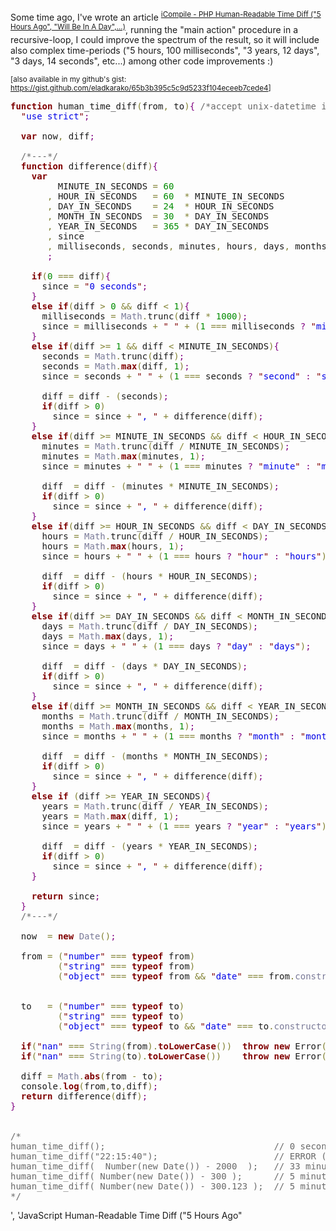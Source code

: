 Some time ago, I've wrote an article <sup><a href="https://icompile.eladkarako.com/php-human-readable-time-diff/">iCompile - PHP Human-Readable Time Diff ("5 Hours Ago", "Will Be In A Day",...)</a></sup>,
running the "main action" procedure in a recursive-loop, I could improve the spectrum of the result, so it will include also complex time-periods ("5 hours, 100 milliseconds", "3 years, 12 days", "3 days, 14 seconds", etc...)
among other code improvements :)

<sub>[also available in my github's gist: <a href="https://gist.github.com/eladkarako/65b3b395c5c9d5233f104eceeb7cede4" target="_blank">https://gist.github.com/eladkarako/65b3b395c5c9d5233f104eceeb7cede4</a>]</sub>

<pre><span style='color:#800000; font-weight:bold; '>function</span> human_time_diff<span style='color:#808030; '>(</span>from<span style='color:#808030; '>,</span> to<span style='color:#808030; '>)</span><span style='color:#800080; '>{</span> <span style='color:#696969; '>/*accept unix-datetime integer, Date object or date string, fallback is current date*/</span>
  <span style='color:#800000; '>"</span><span style='color:#0000e6; '>use strict</span><span style='color:#800000; '>"</span><span style='color:#800080; '>;</span>

  <span style='color:#800000; font-weight:bold; '>var</span> now<span style='color:#808030; '>,</span> diff<span style='color:#800080; '>;</span>

  <span style='color:#696969; '>/*---*/</span>
  <span style='color:#800000; font-weight:bold; '>function</span> difference<span style='color:#808030; '>(</span>diff<span style='color:#808030; '>)</span><span style='color:#800080; '>{</span>
    <span style='color:#800000; font-weight:bold; '>var</span>
         MINUTE_IN_SECONDS <span style='color:#808030; '>=</span> <span style='color:#008c00; '>60</span>
       <span style='color:#808030; '>,</span> HOUR_IN_SECONDS   <span style='color:#808030; '>=</span> <span style='color:#008c00; '>60</span>  <span style='color:#808030; '>*</span> MINUTE_IN_SECONDS
       <span style='color:#808030; '>,</span> DAY_IN_SECONDS    <span style='color:#808030; '>=</span> <span style='color:#008c00; '>24</span>  <span style='color:#808030; '>*</span> HOUR_IN_SECONDS
       <span style='color:#808030; '>,</span> MONTH_IN_SECONDS  <span style='color:#808030; '>=</span> <span style='color:#008c00; '>30</span>  <span style='color:#808030; '>*</span> DAY_IN_SECONDS
       <span style='color:#808030; '>,</span> YEAR_IN_SECONDS   <span style='color:#808030; '>=</span> <span style='color:#008c00; '>365</span> <span style='color:#808030; '>*</span> DAY_IN_SECONDS
       <span style='color:#808030; '>,</span> since
       <span style='color:#808030; '>,</span> milliseconds<span style='color:#808030; '>,</span> seconds<span style='color:#808030; '>,</span> minutes<span style='color:#808030; '>,</span> hours<span style='color:#808030; '>,</span> days<span style='color:#808030; '>,</span> months<span style='color:#808030; '>,</span> years
       <span style='color:#800080; '>;</span>

    <span style='color:#800000; font-weight:bold; '>if</span><span style='color:#808030; '>(</span><span style='color:#008c00; '>0</span> <span style='color:#808030; '>===</span> diff<span style='color:#808030; '>)</span><span style='color:#800080; '>{</span>
      since <span style='color:#808030; '>=</span> <span style='color:#800000; '>"</span><span style='color:#0000e6; '>0 seconds</span><span style='color:#800000; '>"</span><span style='color:#800080; '>;</span>
    <span style='color:#800080; '>}</span>
    <span style='color:#800000; font-weight:bold; '>else</span> <span style='color:#800000; font-weight:bold; '>if</span><span style='color:#808030; '>(</span>diff <span style='color:#808030; '>></span> <span style='color:#008c00; '>0</span> <span style='color:#808030; '>&amp;&amp;</span> diff <span style='color:#808030; '>&lt;</span> <span style='color:#008c00; '>1</span><span style='color:#808030; '>)</span><span style='color:#800080; '>{</span>
      milliseconds <span style='color:#808030; '>=</span> <span style='color:#797997; '>Math</span><span style='color:#808030; '>.</span>trunc<span style='color:#808030; '>(</span>diff <span style='color:#808030; '>*</span> <span style='color:#008c00; '>1000</span><span style='color:#808030; '>)</span><span style='color:#800080; '>;</span>
      since <span style='color:#808030; '>=</span> milliseconds <span style='color:#808030; '>+</span> <span style='color:#800000; '>"</span><span style='color:#0000e6; '> </span><span style='color:#800000; '>"</span> <span style='color:#808030; '>+</span> <span style='color:#808030; '>(</span><span style='color:#008c00; '>1</span> <span style='color:#808030; '>===</span> milliseconds <span style='color:#800080; '>?</span> <span style='color:#800000; '>"</span><span style='color:#0000e6; '>millisecond</span><span style='color:#800000; '>"</span> <span style='color:#800080; '>:</span> <span style='color:#800000; '>"</span><span style='color:#0000e6; '>milliseconds</span><span style='color:#800000; '>"</span><span style='color:#808030; '>)</span><span style='color:#800080; '>;</span>
    <span style='color:#800080; '>}</span>
    <span style='color:#800000; font-weight:bold; '>else</span> <span style='color:#800000; font-weight:bold; '>if</span><span style='color:#808030; '>(</span>diff <span style='color:#808030; '>>=</span> <span style='color:#008c00; '>1</span> <span style='color:#808030; '>&amp;&amp;</span> diff <span style='color:#808030; '>&lt;</span> MINUTE_IN_SECONDS<span style='color:#808030; '>)</span><span style='color:#800080; '>{</span>
      seconds <span style='color:#808030; '>=</span> <span style='color:#797997; '>Math</span><span style='color:#808030; '>.</span>trunc<span style='color:#808030; '>(</span>diff<span style='color:#808030; '>)</span><span style='color:#800080; '>;</span>
      seconds <span style='color:#808030; '>=</span> <span style='color:#797997; '>Math</span><span style='color:#808030; '>.</span><span style='color:#800000; font-weight:bold; '>max</span><span style='color:#808030; '>(</span>diff<span style='color:#808030; '>,</span> <span style='color:#008c00; '>1</span><span style='color:#808030; '>)</span><span style='color:#800080; '>;</span>
      since <span style='color:#808030; '>=</span> seconds <span style='color:#808030; '>+</span> <span style='color:#800000; '>"</span><span style='color:#0000e6; '> </span><span style='color:#800000; '>"</span> <span style='color:#808030; '>+</span> <span style='color:#808030; '>(</span><span style='color:#008c00; '>1</span> <span style='color:#808030; '>===</span> seconds <span style='color:#800080; '>?</span> <span style='color:#800000; '>"</span><span style='color:#0000e6; '>second</span><span style='color:#800000; '>"</span> <span style='color:#800080; '>:</span> <span style='color:#800000; '>"</span><span style='color:#0000e6; '>seconds</span><span style='color:#800000; '>"</span><span style='color:#808030; '>)</span><span style='color:#800080; '>;</span>
      
      diff <span style='color:#808030; '>=</span> diff <span style='color:#808030; '>-</span> <span style='color:#808030; '>(</span>seconds<span style='color:#808030; '>)</span><span style='color:#800080; '>;</span>
      <span style='color:#800000; font-weight:bold; '>if</span><span style='color:#808030; '>(</span>diff <span style='color:#808030; '>></span> <span style='color:#008c00; '>0</span><span style='color:#808030; '>)</span>
        since <span style='color:#808030; '>=</span> since <span style='color:#808030; '>+</span> <span style='color:#800000; '>"</span><span style='color:#0000e6; '>, </span><span style='color:#800000; '>"</span> <span style='color:#808030; '>+</span> difference<span style='color:#808030; '>(</span>diff<span style='color:#808030; '>)</span><span style='color:#800080; '>;</span>                             <span style='color:#696969; '>/* calculate leftover time, recursively */</span>
    <span style='color:#800080; '>}</span>
    <span style='color:#800000; font-weight:bold; '>else</span> <span style='color:#800000; font-weight:bold; '>if</span><span style='color:#808030; '>(</span>diff <span style='color:#808030; '>>=</span> MINUTE_IN_SECONDS <span style='color:#808030; '>&amp;&amp;</span> diff <span style='color:#808030; '>&lt;</span> HOUR_IN_SECONDS<span style='color:#808030; '>)</span><span style='color:#800080; '>{</span>
      minutes <span style='color:#808030; '>=</span> <span style='color:#797997; '>Math</span><span style='color:#808030; '>.</span>trunc<span style='color:#808030; '>(</span>diff <span style='color:#808030; '>/</span> MINUTE_IN_SECONDS<span style='color:#808030; '>)</span><span style='color:#800080; '>;</span>
      minutes <span style='color:#808030; '>=</span> <span style='color:#797997; '>Math</span><span style='color:#808030; '>.</span><span style='color:#800000; font-weight:bold; '>max</span><span style='color:#808030; '>(</span>minutes<span style='color:#808030; '>,</span> <span style='color:#008c00; '>1</span><span style='color:#808030; '>)</span><span style='color:#800080; '>;</span>
      since <span style='color:#808030; '>=</span> minutes <span style='color:#808030; '>+</span> <span style='color:#800000; '>"</span><span style='color:#0000e6; '> </span><span style='color:#800000; '>"</span> <span style='color:#808030; '>+</span> <span style='color:#808030; '>(</span><span style='color:#008c00; '>1</span> <span style='color:#808030; '>===</span> minutes <span style='color:#800080; '>?</span> <span style='color:#800000; '>"</span><span style='color:#0000e6; '>minute</span><span style='color:#800000; '>"</span> <span style='color:#800080; '>:</span> <span style='color:#800000; '>"</span><span style='color:#0000e6; '>minutes</span><span style='color:#800000; '>"</span><span style='color:#808030; '>)</span><span style='color:#800080; '>;</span>
      
      diff  <span style='color:#808030; '>=</span> diff <span style='color:#808030; '>-</span> <span style='color:#808030; '>(</span>minutes <span style='color:#808030; '>*</span> MINUTE_IN_SECONDS<span style='color:#808030; '>)</span><span style='color:#800080; '>;</span>
      <span style='color:#800000; font-weight:bold; '>if</span><span style='color:#808030; '>(</span>diff <span style='color:#808030; '>></span> <span style='color:#008c00; '>0</span><span style='color:#808030; '>)</span>
        since <span style='color:#808030; '>=</span> since <span style='color:#808030; '>+</span> <span style='color:#800000; '>"</span><span style='color:#0000e6; '>, </span><span style='color:#800000; '>"</span> <span style='color:#808030; '>+</span> difference<span style='color:#808030; '>(</span>diff<span style='color:#808030; '>)</span><span style='color:#800080; '>;</span>                             <span style='color:#696969; '>/* calculate leftover time, recursively */</span>
    <span style='color:#800080; '>}</span>
    <span style='color:#800000; font-weight:bold; '>else</span> <span style='color:#800000; font-weight:bold; '>if</span><span style='color:#808030; '>(</span>diff <span style='color:#808030; '>>=</span> HOUR_IN_SECONDS <span style='color:#808030; '>&amp;&amp;</span> diff <span style='color:#808030; '>&lt;</span> DAY_IN_SECONDS<span style='color:#808030; '>)</span><span style='color:#800080; '>{</span>
      hours <span style='color:#808030; '>=</span> <span style='color:#797997; '>Math</span><span style='color:#808030; '>.</span>trunc<span style='color:#808030; '>(</span>diff <span style='color:#808030; '>/</span> HOUR_IN_SECONDS<span style='color:#808030; '>)</span><span style='color:#800080; '>;</span>
      hours <span style='color:#808030; '>=</span> <span style='color:#797997; '>Math</span><span style='color:#808030; '>.</span><span style='color:#800000; font-weight:bold; '>max</span><span style='color:#808030; '>(</span>hours<span style='color:#808030; '>,</span> <span style='color:#008c00; '>1</span><span style='color:#808030; '>)</span><span style='color:#800080; '>;</span>
      since <span style='color:#808030; '>=</span> hours <span style='color:#808030; '>+</span> <span style='color:#800000; '>"</span><span style='color:#0000e6; '> </span><span style='color:#800000; '>"</span> <span style='color:#808030; '>+</span> <span style='color:#808030; '>(</span><span style='color:#008c00; '>1</span> <span style='color:#808030; '>===</span> hours <span style='color:#800080; '>?</span> <span style='color:#800000; '>"</span><span style='color:#0000e6; '>hour</span><span style='color:#800000; '>"</span> <span style='color:#800080; '>:</span> <span style='color:#800000; '>"</span><span style='color:#0000e6; '>hours</span><span style='color:#800000; '>"</span><span style='color:#808030; '>)</span><span style='color:#800080; '>;</span>

      diff  <span style='color:#808030; '>=</span> diff <span style='color:#808030; '>-</span> <span style='color:#808030; '>(</span>hours <span style='color:#808030; '>*</span> HOUR_IN_SECONDS<span style='color:#808030; '>)</span><span style='color:#800080; '>;</span>
      <span style='color:#800000; font-weight:bold; '>if</span><span style='color:#808030; '>(</span>diff <span style='color:#808030; '>></span> <span style='color:#008c00; '>0</span><span style='color:#808030; '>)</span>
        since <span style='color:#808030; '>=</span> since <span style='color:#808030; '>+</span> <span style='color:#800000; '>"</span><span style='color:#0000e6; '>, </span><span style='color:#800000; '>"</span> <span style='color:#808030; '>+</span> difference<span style='color:#808030; '>(</span>diff<span style='color:#808030; '>)</span><span style='color:#800080; '>;</span>                             <span style='color:#696969; '>/* calculate leftover time, recursively */</span>
    <span style='color:#800080; '>}</span>
    <span style='color:#800000; font-weight:bold; '>else</span> <span style='color:#800000; font-weight:bold; '>if</span><span style='color:#808030; '>(</span>diff <span style='color:#808030; '>>=</span> DAY_IN_SECONDS <span style='color:#808030; '>&amp;&amp;</span> diff <span style='color:#808030; '>&lt;</span> MONTH_IN_SECONDS<span style='color:#808030; '>)</span><span style='color:#800080; '>{</span>
      days <span style='color:#808030; '>=</span> <span style='color:#797997; '>Math</span><span style='color:#808030; '>.</span>trunc<span style='color:#808030; '>(</span>diff <span style='color:#808030; '>/</span> DAY_IN_SECONDS<span style='color:#808030; '>)</span><span style='color:#800080; '>;</span>
      days <span style='color:#808030; '>=</span> <span style='color:#797997; '>Math</span><span style='color:#808030; '>.</span><span style='color:#800000; font-weight:bold; '>max</span><span style='color:#808030; '>(</span>days<span style='color:#808030; '>,</span> <span style='color:#008c00; '>1</span><span style='color:#808030; '>)</span><span style='color:#800080; '>;</span>
      since <span style='color:#808030; '>=</span> days <span style='color:#808030; '>+</span> <span style='color:#800000; '>"</span><span style='color:#0000e6; '> </span><span style='color:#800000; '>"</span> <span style='color:#808030; '>+</span> <span style='color:#808030; '>(</span><span style='color:#008c00; '>1</span> <span style='color:#808030; '>===</span> days <span style='color:#800080; '>?</span> <span style='color:#800000; '>"</span><span style='color:#0000e6; '>day</span><span style='color:#800000; '>"</span> <span style='color:#800080; '>:</span> <span style='color:#800000; '>"</span><span style='color:#0000e6; '>days</span><span style='color:#800000; '>"</span><span style='color:#808030; '>)</span><span style='color:#800080; '>;</span>

      diff  <span style='color:#808030; '>=</span> diff <span style='color:#808030; '>-</span> <span style='color:#808030; '>(</span>days <span style='color:#808030; '>*</span> DAY_IN_SECONDS<span style='color:#808030; '>)</span><span style='color:#800080; '>;</span>
      <span style='color:#800000; font-weight:bold; '>if</span><span style='color:#808030; '>(</span>diff <span style='color:#808030; '>></span> <span style='color:#008c00; '>0</span><span style='color:#808030; '>)</span>
        since <span style='color:#808030; '>=</span> since <span style='color:#808030; '>+</span> <span style='color:#800000; '>"</span><span style='color:#0000e6; '>, </span><span style='color:#800000; '>"</span> <span style='color:#808030; '>+</span> difference<span style='color:#808030; '>(</span>diff<span style='color:#808030; '>)</span><span style='color:#800080; '>;</span>                             <span style='color:#696969; '>/* calculate leftover time, recursively */</span>
    <span style='color:#800080; '>}</span>
    <span style='color:#800000; font-weight:bold; '>else</span> <span style='color:#800000; font-weight:bold; '>if</span><span style='color:#808030; '>(</span>diff <span style='color:#808030; '>>=</span> MONTH_IN_SECONDS <span style='color:#808030; '>&amp;&amp;</span> diff <span style='color:#808030; '>&lt;</span> YEAR_IN_SECONDS<span style='color:#808030; '>)</span><span style='color:#800080; '>{</span>
      months <span style='color:#808030; '>=</span> <span style='color:#797997; '>Math</span><span style='color:#808030; '>.</span>trunc<span style='color:#808030; '>(</span>diff <span style='color:#808030; '>/</span> MONTH_IN_SECONDS<span style='color:#808030; '>)</span><span style='color:#800080; '>;</span>
      months <span style='color:#808030; '>=</span> <span style='color:#797997; '>Math</span><span style='color:#808030; '>.</span><span style='color:#800000; font-weight:bold; '>max</span><span style='color:#808030; '>(</span>months<span style='color:#808030; '>,</span> <span style='color:#008c00; '>1</span><span style='color:#808030; '>)</span><span style='color:#800080; '>;</span>
      since <span style='color:#808030; '>=</span> months <span style='color:#808030; '>+</span> <span style='color:#800000; '>"</span><span style='color:#0000e6; '> </span><span style='color:#800000; '>"</span> <span style='color:#808030; '>+</span> <span style='color:#808030; '>(</span><span style='color:#008c00; '>1</span> <span style='color:#808030; '>===</span> months <span style='color:#800080; '>?</span> <span style='color:#800000; '>"</span><span style='color:#0000e6; '>month</span><span style='color:#800000; '>"</span> <span style='color:#800080; '>:</span> <span style='color:#800000; '>"</span><span style='color:#0000e6; '>months</span><span style='color:#800000; '>"</span><span style='color:#808030; '>)</span><span style='color:#800080; '>;</span>

      diff  <span style='color:#808030; '>=</span> diff <span style='color:#808030; '>-</span> <span style='color:#808030; '>(</span>months <span style='color:#808030; '>*</span> MONTH_IN_SECONDS<span style='color:#808030; '>)</span><span style='color:#800080; '>;</span>
      <span style='color:#800000; font-weight:bold; '>if</span><span style='color:#808030; '>(</span>diff <span style='color:#808030; '>></span> <span style='color:#008c00; '>0</span><span style='color:#808030; '>)</span>
        since <span style='color:#808030; '>=</span> since <span style='color:#808030; '>+</span> <span style='color:#800000; '>"</span><span style='color:#0000e6; '>, </span><span style='color:#800000; '>"</span> <span style='color:#808030; '>+</span> difference<span style='color:#808030; '>(</span>diff<span style='color:#808030; '>)</span><span style='color:#800080; '>;</span>                             <span style='color:#696969; '>/* calculate leftover time, recursively */</span>
    <span style='color:#800080; '>}</span>
    <span style='color:#800000; font-weight:bold; '>else</span> <span style='color:#800000; font-weight:bold; '>if</span> <span style='color:#808030; '>(</span>diff <span style='color:#808030; '>>=</span> YEAR_IN_SECONDS<span style='color:#808030; '>)</span><span style='color:#800080; '>{</span>
      years <span style='color:#808030; '>=</span> <span style='color:#797997; '>Math</span><span style='color:#808030; '>.</span>trunc<span style='color:#808030; '>(</span>diff <span style='color:#808030; '>/</span> YEAR_IN_SECONDS<span style='color:#808030; '>)</span><span style='color:#800080; '>;</span>
      years <span style='color:#808030; '>=</span> <span style='color:#797997; '>Math</span><span style='color:#808030; '>.</span><span style='color:#800000; font-weight:bold; '>max</span><span style='color:#808030; '>(</span>diff<span style='color:#808030; '>,</span> <span style='color:#008c00; '>1</span><span style='color:#808030; '>)</span><span style='color:#800080; '>;</span>
      since <span style='color:#808030; '>=</span> years <span style='color:#808030; '>+</span> <span style='color:#800000; '>"</span><span style='color:#0000e6; '> </span><span style='color:#800000; '>"</span> <span style='color:#808030; '>+</span> <span style='color:#808030; '>(</span><span style='color:#008c00; '>1</span> <span style='color:#808030; '>===</span> years <span style='color:#800080; '>?</span> <span style='color:#800000; '>"</span><span style='color:#0000e6; '>year</span><span style='color:#800000; '>"</span> <span style='color:#800080; '>:</span> <span style='color:#800000; '>"</span><span style='color:#0000e6; '>years</span><span style='color:#800000; '>"</span><span style='color:#808030; '>)</span><span style='color:#800080; '>;</span>
      
      diff  <span style='color:#808030; '>=</span> diff <span style='color:#808030; '>-</span> <span style='color:#808030; '>(</span>years <span style='color:#808030; '>*</span> YEAR_IN_SECONDS<span style='color:#808030; '>)</span><span style='color:#800080; '>;</span>
      <span style='color:#800000; font-weight:bold; '>if</span><span style='color:#808030; '>(</span>diff <span style='color:#808030; '>></span> <span style='color:#008c00; '>0</span><span style='color:#808030; '>)</span>
        since <span style='color:#808030; '>=</span> since <span style='color:#808030; '>+</span> <span style='color:#800000; '>"</span><span style='color:#0000e6; '>, </span><span style='color:#800000; '>"</span> <span style='color:#808030; '>+</span> difference<span style='color:#808030; '>(</span>diff<span style='color:#808030; '>)</span><span style='color:#800080; '>;</span>                             <span style='color:#696969; '>/* calculate leftover time, recursively */</span>
    <span style='color:#800080; '>}</span>

    <span style='color:#800000; font-weight:bold; '>return</span> since<span style='color:#800080; '>;</span>
  <span style='color:#800080; '>}</span>
  <span style='color:#696969; '>/*---*/</span>

  now  <span style='color:#808030; '>=</span> <span style='color:#800000; font-weight:bold; '>new</span> <span style='color:#797997; '>Date</span><span style='color:#808030; '>(</span><span style='color:#808030; '>)</span><span style='color:#800080; '>;</span>

  from <span style='color:#808030; '>=</span> <span style='color:#808030; '>(</span><span style='color:#800000; '>"</span><span style='color:#0000e6; '>number</span><span style='color:#800000; '>"</span> <span style='color:#808030; '>===</span> <span style='color:#800000; font-weight:bold; '>typeof</span> from<span style='color:#808030; '>)</span>                                                   <span style='color:#800080; '>?</span> <span style='color:#797997; '>Math</span><span style='color:#808030; '>.</span><span style='color:#800000; font-weight:bold; '>max</span><span style='color:#808030; '>(</span>from<span style='color:#808030; '>,</span> <span style='color:#008c00; '>0</span><span style='color:#808030; '>)</span>      <span style='color:#800080; '>:</span>
         <span style='color:#808030; '>(</span><span style='color:#800000; '>"</span><span style='color:#0000e6; '>string</span><span style='color:#800000; '>"</span> <span style='color:#808030; '>===</span> <span style='color:#800000; font-weight:bold; '>typeof</span> from<span style='color:#808030; '>)</span>                                                   <span style='color:#800080; '>?</span> <span style='color:#797997; '>Number</span><span style='color:#808030; '>(</span><span style='color:#800000; font-weight:bold; '>new</span> <span style='color:#797997; '>Date</span><span style='color:#808030; '>(</span>from<span style='color:#808030; '>)</span><span style='color:#808030; '>)</span> <span style='color:#800080; '>:</span>
         <span style='color:#808030; '>(</span><span style='color:#800000; '>"</span><span style='color:#0000e6; '>object</span><span style='color:#800000; '>"</span> <span style='color:#808030; '>===</span> <span style='color:#800000; font-weight:bold; '>typeof</span> from <span style='color:#808030; '>&amp;&amp;</span> <span style='color:#800000; '>"</span><span style='color:#0000e6; '>date</span><span style='color:#800000; '>"</span> <span style='color:#808030; '>===</span> from<span style='color:#808030; '>.</span><span style='color:#797997; '>constructor</span><span style='color:#808030; '>.</span>name<span style='color:#808030; '>.</span><span style='color:#800000; font-weight:bold; '>toLowerCase</span><span style='color:#808030; '>(</span><span style='color:#808030; '>)</span><span style='color:#808030; '>)</span> <span style='color:#800080; '>?</span> <span style='color:#797997; '>Number</span><span style='color:#808030; '>(</span>from<span style='color:#808030; '>)</span>           <span style='color:#800080; '>:</span> <span style='color:#797997; '>Number</span><span style='color:#808030; '>(</span>now<span style='color:#808030; '>)</span>
                                                                                      <span style='color:#800080; '>;</span>

  to   <span style='color:#808030; '>=</span> <span style='color:#808030; '>(</span><span style='color:#800000; '>"</span><span style='color:#0000e6; '>number</span><span style='color:#800000; '>"</span> <span style='color:#808030; '>===</span> <span style='color:#800000; font-weight:bold; '>typeof</span> to<span style='color:#808030; '>)</span>                                                     <span style='color:#800080; '>?</span> <span style='color:#797997; '>Math</span><span style='color:#808030; '>.</span><span style='color:#800000; font-weight:bold; '>max</span><span style='color:#808030; '>(</span>to<span style='color:#808030; '>,</span> <span style='color:#008c00; '>0</span><span style='color:#808030; '>)</span>        <span style='color:#800080; '>:</span>
         <span style='color:#808030; '>(</span><span style='color:#800000; '>"</span><span style='color:#0000e6; '>string</span><span style='color:#800000; '>"</span> <span style='color:#808030; '>===</span> <span style='color:#800000; font-weight:bold; '>typeof</span> to<span style='color:#808030; '>)</span>                                                     <span style='color:#800080; '>?</span> <span style='color:#797997; '>Number</span><span style='color:#808030; '>(</span><span style='color:#800000; font-weight:bold; '>new</span> <span style='color:#797997; '>Date</span><span style='color:#808030; '>(</span>to<span style='color:#808030; '>)</span><span style='color:#808030; '>)</span>   <span style='color:#800080; '>:</span>
         <span style='color:#808030; '>(</span><span style='color:#800000; '>"</span><span style='color:#0000e6; '>object</span><span style='color:#800000; '>"</span> <span style='color:#808030; '>===</span> <span style='color:#800000; font-weight:bold; '>typeof</span> to <span style='color:#808030; '>&amp;&amp;</span> <span style='color:#800000; '>"</span><span style='color:#0000e6; '>date</span><span style='color:#800000; '>"</span> <span style='color:#808030; '>===</span> to<span style='color:#808030; '>.</span><span style='color:#797997; '>constructor</span><span style='color:#808030; '>.</span>name<span style='color:#808030; '>.</span><span style='color:#800000; font-weight:bold; '>toLowerCase</span><span style='color:#808030; '>(</span><span style='color:#808030; '>)</span><span style='color:#808030; '>)</span>     <span style='color:#800080; '>?</span> <span style='color:#797997; '>Number</span><span style='color:#808030; '>(</span>to<span style='color:#808030; '>)</span>             <span style='color:#800080; '>:</span> <span style='color:#797997; '>Number</span><span style='color:#808030; '>(</span>now<span style='color:#808030; '>)</span>
  
  <span style='color:#800000; font-weight:bold; '>if</span><span style='color:#808030; '>(</span><span style='color:#800000; '>"</span><span style='color:#0000e6; '>nan</span><span style='color:#800000; '>"</span> <span style='color:#808030; '>===</span> <span style='color:#797997; '>String</span><span style='color:#808030; '>(</span>from<span style='color:#808030; '>)</span><span style='color:#808030; '>.</span><span style='color:#800000; font-weight:bold; '>toLowerCase</span><span style='color:#808030; '>(</span><span style='color:#808030; '>)</span><span style='color:#808030; '>)</span>  <span style='color:#800000; font-weight:bold; '>throw</span> <span style='color:#800000; font-weight:bold; '>new</span> Error<span style='color:#808030; '>(</span><span style='color:#800000; '>"</span><span style='color:#0000e6; '>Error While Converting Date (first argument)</span><span style='color:#800000; '>"</span> <span style='color:#808030; '>)</span><span style='color:#800080; '>;</span>
  <span style='color:#800000; font-weight:bold; '>if</span><span style='color:#808030; '>(</span><span style='color:#800000; '>"</span><span style='color:#0000e6; '>nan</span><span style='color:#800000; '>"</span> <span style='color:#808030; '>===</span> <span style='color:#797997; '>String</span><span style='color:#808030; '>(</span>to<span style='color:#808030; '>)</span><span style='color:#808030; '>.</span><span style='color:#800000; font-weight:bold; '>toLowerCase</span><span style='color:#808030; '>(</span><span style='color:#808030; '>)</span><span style='color:#808030; '>)</span>    <span style='color:#800000; font-weight:bold; '>throw</span> <span style='color:#800000; font-weight:bold; '>new</span> Error<span style='color:#808030; '>(</span><span style='color:#800000; '>"</span><span style='color:#0000e6; '>Error While Converting Date (second argument)</span><span style='color:#800000; '>"</span><span style='color:#808030; '>)</span><span style='color:#800080; '>;</span>
  
  diff <span style='color:#808030; '>=</span> <span style='color:#797997; '>Math</span><span style='color:#808030; '>.</span><span style='color:#800000; font-weight:bold; '>abs</span><span style='color:#808030; '>(</span>from <span style='color:#808030; '>-</span> to<span style='color:#808030; '>)</span><span style='color:#800080; '>;</span>
  console<span style='color:#808030; '>.</span><span style='color:#800000; font-weight:bold; '>log</span><span style='color:#808030; '>(</span>from<span style='color:#808030; '>,</span>to<span style='color:#808030; '>,</span>diff<span style='color:#808030; '>)</span><span style='color:#800080; '>;</span>
  <span style='color:#800000; font-weight:bold; '>return</span> difference<span style='color:#808030; '>(</span>diff<span style='color:#808030; '>)</span><span style='color:#800080; '>;</span>
<span style='color:#800080; '>}</span>


<span style='color:#696969; '>/*</span>
<span style='color:#696969; '>human_time_diff();                                // 0 seconds</span>
<span style='color:#696969; '>human_time_diff("22:15:40");                      // ERROR (invalid date format)</span>
<span style='color:#696969; '>human_time_diff(  Number(new Date()) - 2000  );   // 33 minutes, 20 seconds</span>
<span style='color:#696969; '>human_time_diff( Number(new Date()) - 300 );      // 5 minutes</span>
<span style='color:#696969; '>human_time_diff( Number(new Date()) - 300.123 );  // 5 minutes, 123 milliseconds</span>
<span style='color:#696969; '>*/</span>
</pre>
', 'JavaScript Human-Readable Time Diff ("5 Hours Ago"